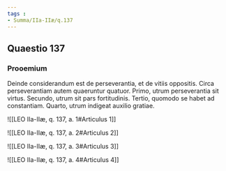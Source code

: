 ```yaml
---
tags : 
- Summa/IIa-IIæ/q.137
---
```


## Quaestio 137

### Prooemium

Deinde considerandum est de perseverantia, et de vitiis oppositis. Circa perseverantiam autem quaeruntur quatuor. Primo, utrum perseverantia sit virtus. Secundo, utrum sit pars fortitudinis. Tertio, quomodo se habet ad constantiam. Quarto, utrum indigeat auxilio gratiae.

![[LEO IIa-IIæ, q. 137, a. 1#Articulus 1]]

![[LEO IIa-IIæ, q. 137, a. 2#Articulus 2]]

![[LEO IIa-IIæ, q. 137, a. 3#Articulus 3]]

![[LEO IIa-IIæ, q. 137, a. 4#Articulus 4]]

